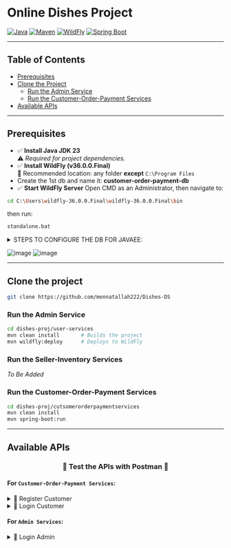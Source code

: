 # Online Dishes Project

[![Java](https://img.shields.io/badge/Java-23-blue.svg)](https://www.oracle.com/java/)
[![Maven](https://img.shields.io/badge/Maven-Build-success-brightgreen)](https://maven.apache.org/)
[![WildFly](https://img.shields.io/badge/WildFly-36.0.0.Final-blue)](https://www.wildfly.org/)
[![Spring Boot](https://img.shields.io/badge/Spring%20Boot-Running-brightgreen)](https://spring.io/projects/spring-boot)

---

## Table of Contents

- [Prerequisites](#prerequisites)
- [Clone the Project](#clone-the-project)
  - [Run the Admin Service](#run-the-admin-service)
  - [Run the Customer-Order-Payment Services](#run-the-customer-order-payment-services)
- [Available APIs](#available-apis)

---

## Prerequisites

- ✅ **Install Java JDK 23**  
  ⚠️ *Required for project dependencies.*
- ✅ **Install WildFly (v36.0.0.Final)**  
  📁 Recommended location: any folder **except** `C:\Program Files`
- Create the 1st db and name it: **customer-order-payment-db**
- ✅ **Start WildFly Server**
  Open CMD as an Administrator, then navigate to:
```bash
cd C:\Users\wildfly-36.0.0.Final\wildfly-36.0.0.Final\bin
```
then run:
```bash
standalone.bat
```
<details>
  <summary>
  STEPS TO CONFIGURE THE DB FOR JAVAEE:
  </summary>
  Download JDBC driver (postgresql-42.7.5.jar)
  place it inside: C:\Users\wildfly-36.0.0.Final\wildfly-36.0.0.Final\modules\system\layers\base\org\postgresql\main
  inside that folder:
  module.xml and the jar file
  
  content of: module.xml:
  <module xmlns="urn:jboss:module:1.3" name="org.postgresql">
      <resources>
          <resource-root path="postgresql-42.7.5.jar"/>
      </resources>
      <dependencies>
          <module name="javax.api"/>
          <module name="javax.transaction.api"/>
      </dependencies>
  </module>
  
  
  Configure Datasource
  
  1- Start WildFly:
  
  $WILDFLY_HOME/bin/standalone.sh
  
  2- In another terminal, connect CLI:
  
  go to WILDFLY folder in your device:
  
  cd "$WILDFLY_HOME"/bin/jboss-cli.sh --connect
  
  Execute:
  
  data-source add \
  --name=PostgresDS \
  --jndi-name=java:/PostgresDS \
  --driver-name=postgresql \
  --connection-url=jdbc:postgresql://localhost:5432/admin_dishes \
  --user-name=postgres \
  --password=postgres \
  --validate-on-match=true \
  --background-validation=false \
  --min-pool-size=5 \
  --max-pool-size=20

</details>

![image](https://github.com/user-attachments/assets/1910075e-8160-4c3e-a34c-6bce43abba83)
![image](https://github.com/user-attachments/assets/33f76711-e964-4672-bd75-b84ff6428a42)


---

## Clone the project

```bash
git clone https://github.com/mennatallah222/Dishes-DS
```

### Run the Admin Service

```bash
cd dishes-proj/user-services
mvn clean install       # Builds the project
mvn wildfly:deploy      # Deploys to WildFly
```
### Run the Seller-Inventory Services
*To Be Added*

### Run the Customer-Order-Payment Services

```bash
cd dishes-proj/cutsomerorderpaymentservices
mvn clean install
mvn spring-boot:run
```

---

## Available APIs

### <p align="center">🔴 Test the APIs with Postman 🔴</p>

#### For `Customer-Order-Payment Services`:

<details>
<summary>🔹 Register Customer</summary>

- **Method:** `POST`  
- **Endpoint:** `http://localhost:8081/api/customers/register`  
- **Request Body:**
  ```json
  {
    "name": "test",
    "email": "test@test.com",
    "password": "123"
  }
  ```
</details>

<details>
<summary>🔹 Login Customer</summary>

- **Method:** `POST`  
- **Endpoint:** `http://localhost:8081/auth/login`  
- **Request Body:**
  ```json
  {
    "email": "test@test.com",
    "password": "123"
  }
  ```
</details>

#### For `Admin Services`:

<details>
<summary>🔹 Login Admin</summary>

- **Method:** `POST`  
- **Endpoint:** `http://localhost:8080/admin-services/api/admin/login`  
- **Request Body:**
  ```json
  {
    "email": "superadmin@dishes.com",
    "password": "123"
  }
  ```
</details>
